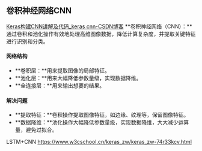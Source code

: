 
## 卷积神经网络CNN
[Keras构建CNN讲解及代码_keras cnn-CSDN博客](https://blog.csdn.net/qq_28023365/article/details/86212075)
**卷积神经网络（CNN）：**通过卷积和池化操作有效地处理高维图像数据，降低计算复杂度，并提取关键特征进行识别和分类。

#### 网络结构

-   **卷积层：**用来提取图像的局部特征。
-   **池化层：**用来大幅降低参数量级，实现数据降维。
-   **全连接层：**用来输出想要的结果。
#### 解决问题

-   **提取特征：**卷积操作提取图像特征，如边缘、纹理等，保留图像特征。
-   **数据降维：**池化操作大幅降低参数量级，实现数据降维，大大减少运算量，避免过拟合。

LSTM+CNN
https://www.w3cschool.cn/keras_zw/keras_zw-74r33kcv.html
<!--stackedit_data:
eyJoaXN0b3J5IjpbNTM1OTAyOTk4LDQ5NzgxODgxMF19
-->